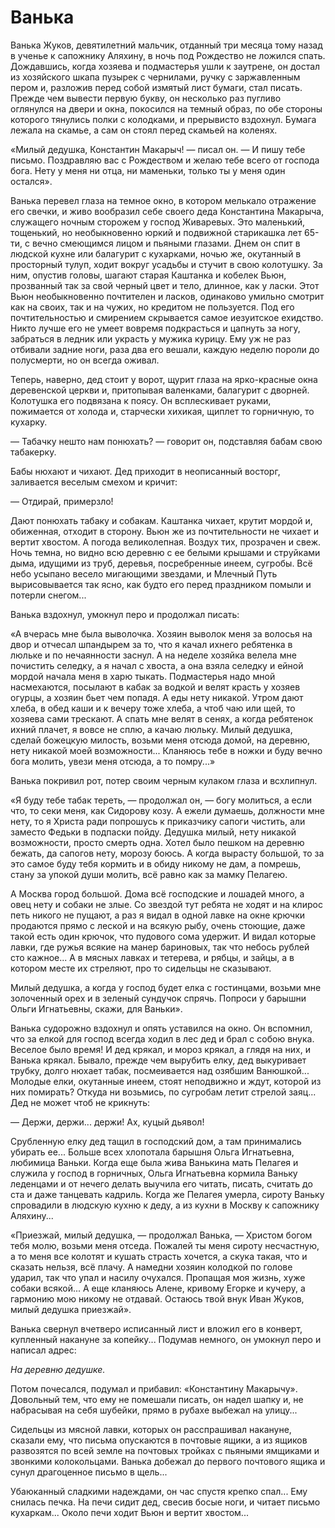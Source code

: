 # Ванька

<span lyrata="neutral"></span>Ванька Жуков, девятилетний мальчик, отданный три месяца тому назад в ученье к сапожнику Аляхину, в ночь под Рождество не ложился спать. Дождавшись, когда хозяева и подмастерья ушли к заутрене, он достал из хозяйского шкапа пузырек с чернилами, ручку с заржавленным пером и, разложив перед собой измятый лист бумаги, стал писать. Прежде чем вывести первую букву, он несколько раз пугливо оглянулся на двери и окна, покосился на темный образ, по обе стороны которого тянулись полки с колодками, и прерывисто вздохнул. Бумага лежала на скамье, а сам он стоял перед скамьей на коленях.

<span lyrata="positive"></span>«Милый дедушка, Константин Макарыч! — писал он. — И пишу тебе письмо. Поздравляю вас с Рождеством и желаю тебе всего от господа бога. Нету у меня ни отца, ни маменьки, только ты у меня один остался».

Ванька перевел глаза на темное окно, в котором мелькало отражение его свечки, и живо вообразил себе своего деда Константина Макарыча, служащего ночным сторожем у господ Живаревых. Это маленький, тощенький, но необыкновенно юркий и подвижной старикашка лет 65-ти, с вечно смеющимся лицом и пьяными глазами. <span lyrata="neutral"></span>Днем он спит в людской кухне или балагурит с кухарками, ночью же, окутанный в просторный тулуп, ходит вокруг усадьбы и стучит в свою колотушку. За ним, опустив головы, шагают старая Каштанка и кобелек Вьюн, прозванный так за свой черный цвет и тело, длинное, как у ласки. Этот Вьюн необыкновенно почтителен и ласков, одинаково умильно смотрит как на своих, так и на чужих, но кредитом не пользуется. Под его почтительностью и смирением скрывается самое иезуитское ехидство. Никто лучше его не умеет вовремя подкрасться и цапнуть за ногу, забраться в ледник или украсть у мужика курицу. Ему уж не раз отбивали задние ноги, раза два его вешали, каждую неделю пороли до полусмерти, но он всегда оживал.

Теперь, наверно, дед стоит у ворот, щурит глаза на ярко-красные окна деревенской церкви и, притопывая валенками, балагурит с дворней. <span lyrata="positive"></span>Колотушка его подвязана к поясу. Он всплескивает руками, пожимается от холода и, старчески хихикая, щиплет то горничную, то кухарку.

— Табачку нешто нам понюхать? — говорит он, подставляя бабам свою табакерку.

Бабы нюхают и чихают. Дед приходит в неописанный восторг, заливается веселым смехом и кричит:

— Отдирай, примерзло!

Дают понюхать табаку и собакам. Каштанка чихает, крутит мордой и, обиженная, отходит в сторону. Вьюн же из почтительности не чихает и вертит хвостом. А погода великолепная. Воздух тих, прозрачен и свеж. Ночь темна, но видно всю деревню с ее белыми крышами и струйками дыма, идущими из труб, деревья, посребренные инеем, сугробы. Всё небо усыпано весело мигающими звездами, и Млечный Путь вырисовывается так ясно, как будто его перед праздником помыли и потерли снегом...

<span lyrata="anxiety"></span>Ванька вздохнул, умокнул перо и продолжал писать:

«А вчерась мне была выволочка. Хозяин выволок меня за волосья на двор и отчесал шпандырем за то, что я качал ихнего ребятенка в люльке и по нечаянности заснул. А на неделе хозяйка велела мне почистить селедку, а я начал с хвоста, а она взяла селедку и ейной мордой начала меня в харю тыкать. Подмастерья надо мной насмехаются, посылают в кабак за водкой и велят красть у хозяев огурцы, а хозяин бьет чем попадя. А еды нету никакой. Утром дают хлеба, в обед каши и к вечеру тоже хлеба, а чтоб чаю или щей, то хозяева сами трескают. А спать мне велят в сенях, а когда ребятенок ихний плачет, я вовсе не сплю, а качаю люльку. Милый дедушка, сделай божецкую милость, возьми меня отсюда домой, на деревню, нету никакой моей возможности... Кланяюсь тебе в ножки и буду вечно бога молить, увези меня отсюда, а то помру...»

Ванька покривил рот, потер своим черным кулаком глаза и всхлипнул.

«Я буду тебе табак тереть, — продолжал он, — богу молиться, а если что, то секи меня, как Сидорову козу. А ежели думаешь, должности мне нету, то я Христа ради попрошусь к приказчику сапоги чистить, али заместо Федьки в подпаски пойду. Дедушка милый, нету никакой возможности, просто смерть одна. Хотел было пешком на деревню бежать, да сапогов нету, морозу боюсь. А когда вырасту большой, то за это самое буду тебя кормить и в обиду никому не дам, а помрешь, стану за упокой души молить, всё равно как за мамку Пелагею.

<span lyrata="neutral"></span>А Москва город большой. Дома всё господские и лошадей много, а овец нету и собаки не злые. Со звездой тут ребята не ходят и на клирос петь никого не пущают, а раз я видал в одной лавке на окне крючки продаются прямо с леской и на всякую рыбу, очень стоющие, даже такой есть один крючок, что пудового сома удержит. И видал которые лавки, где ружья всякие на манер бариновых, так что небось рублей сто кажное... А в мясных лавках и тетерева, и рябцы, и зайцы, а в котором месте их стреляют, про то сидельцы не сказывают.

<span lyrata="positive"></span>Милый дедушка, а когда у господ будет елка с гостинцами, возьми мне золоченный орех и в зеленый сундучок спрячь. Попроси у барышни Ольги Игнатьевны, скажи, для Ваньки».

Ванька судорожно вздохнул и опять уставился на окно. Он вспомнил, что за елкой для господ всегда ходил в лес дед и брал с собою внука. Веселое было время! И дед крякал, и мороз крякал, а глядя на них, и Ванька крякал. Бывало, прежде чем вырубить елку, дед выкуривает трубку, долго нюхает табак, посмеивается над озябшим Ванюшкой... Молодые елки, окутанные инеем, стоят неподвижно и ждут, которой из них помирать? Откуда ни возьмись, по сугробам летит стрелой заяц... Дед не может чтоб не крикнуть:

<span lyrata="aggression"></span>— Держи, держи... держи! Ах, куцый дьявол!

<span lyrata="neutral"></span>Срубленную елку дед тащил в господский дом, а там принимались убирать ее... Больше всех хлопотала барышня Ольга Игнатьевна, любимица Ваньки. Когда еще была жива Ванькина мать Пелагея и служила у господ в горничных, Ольга Игнатьевна кормила Ваньку леденцами и от нечего делать выучила его читать, писать, считать до ста и даже танцевать кадриль. Когда же Пелагея умерла, сироту Ваньку спровадили в людскую кухню к деду, а из кухни в Москву к сапожнику Аляхину...

<span lyrata="anxiety"></span>«Приезжай, милый дедушка, — продолжал Ванька, — Христом богом тебя молю, возьми меня отседа. Пожалей ты меня сироту несчастную, а то меня все колотят и кушать страсть хочется, а скука такая, что и сказать нельзя, всё плачу. А намедни хозяин колодкой по голове ударил, так что упал и насилу очухался. Пропащая моя жизнь, хуже собаки всякой... А еще кланяюсь Алене, кривому Егорке и кучеру, а гармонию мою никому не отдавай. Остаюсь твой внук Иван Жуков, милый дедушка приезжай».

<span lyrata="positive"></span>Ванька свернул вчетверо исписанный лист и вложил его в конверт, купленный накануне за копейку... Подумав немного, он умокнул перо и написал адрес:

_На деревню дедушке._

Потом почесался, подумал и прибавил: «Константину Макарычу». Довольный тем, что ему не помешали писать, он надел шапку и, не набрасывая на себя шубейки, прямо в рубахе выбежал на улицу...

Сидельцы из мясной лавки, которых он расспрашивал накануне, сказали ему, что письма опускаются в почтовые ящики, а из ящиков развозятся по всей земле на почтовых тройках с пьяными ямщиками и звонкими колокольцами. Ванька добежал до первого почтового ящика и сунул драгоценное письмо в щель...

Убаюканный сладкими надеждами, он час спустя крепко спал... Ему снилась печка. На печи сидит дед, свесив босые ноги, и читает письмо кухаркам... Около печи ходит Вьюн и вертит хвостом...
